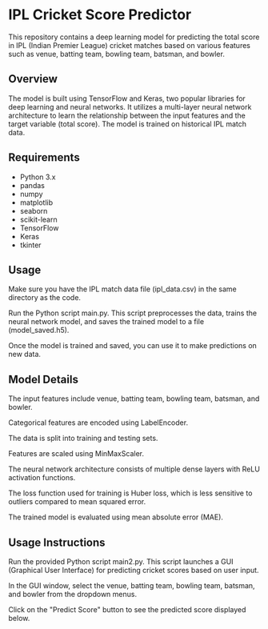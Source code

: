 # IPL Cricket Score Predictor

This repository contains a deep learning model for predicting the total score in IPL (Indian Premier League) cricket matches based on various features such as venue, batting team, bowling team, batsman, and bowler.

## Overview

The model is built using TensorFlow and Keras, two popular libraries for deep learning and neural networks. It utilizes a multi-layer neural network architecture to learn the relationship between the input features and the target variable (total score). The model is trained on historical IPL match data.

## Requirements

- Python 3.x
- pandas
- numpy
- matplotlib
- seaborn
- scikit-learn
- TensorFlow
- Keras
- tkinter

## Usage
Make sure you have the IPL match data file (ipl_data.csv) in the same directory as the code.

Run the Python script main.py. This script preprocesses the data, trains the neural network model, and saves the trained model to a file (model_saved.h5).

Once the model is trained and saved, you can use it to make predictions on new data.

## Model Details
The input features include venue, batting team, bowling team, batsman, and bowler.

Categorical features are encoded using LabelEncoder.

The data is split into training and testing sets.

Features are scaled using MinMaxScaler.

The neural network architecture consists of multiple dense layers with ReLU activation functions.

The loss function used for training is Huber loss, which is less sensitive to outliers compared to mean squared error.

The trained model is evaluated using mean absolute error (MAE).

## Usage Instructions

Run the provided Python script main2.py. This script launches a GUI (Graphical User Interface) for predicting cricket scores based on user input.

In the GUI window, select the venue, batting team, bowling team, batsman, and bowler from the dropdown menus.

Click on the "Predict Score" button to see the predicted score displayed below.
